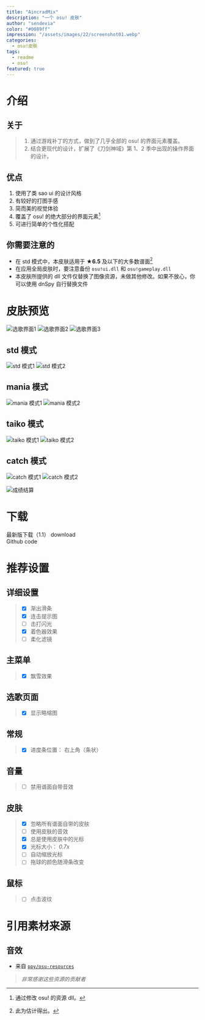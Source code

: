 ```yaml
---
title: "AincradMix"
description: "一个 osu! 皮肤"
author: "sendevia"
color: "#0089ff"
impression: "/assets/images/22/screenshot01.webp"
categories:
  - osu!皮肤
tags:
  - readme
  - osu!
featured: true
---
```


# 介绍

## 关于

> 1. 通过游戏补丁的方式，做到了几乎全部的 osu! 的界面元素覆盖。
> 2. 结合更现代的设计，扩展了《刀剑神域》第 1、2 季中出现的操作界面的设计。

## 优点

1. 使用了类 sao ui 的设计风格
2. 有较好的打图手感
3. 简而美的视觉体验
4. 覆盖了 osu! 的绝大部分的界面元素[^1]
5. 可进行简单的个性化搭配

## 你需要注意的

- 在 std 模式中，本皮肤适用于 **★6.5** 及以下的大多数谱面[^2]
- 在应用全局皮肤时，要注意备份 `osu!ui.dll` 和 `osu!gameplay.dll`
- 本皮肤所提供的 dll 文件仅替换了图像资源，未做其他修改。如果不放心，你可以使用 dnSpy 自行替换文件

[^1]: 通过修改 osu! 的资源 dll。
[^2]: 此为估计得出。

# 皮肤预览

![选歌界面1](/assets/images/22/screenshot02.webp)
![选歌界面2](/assets/images/22/screenshot06.webp)
![选歌界面3](/assets/images/22/screenshot07.webp)

## std 模式

![std 模式1](/assets/images/22/screenshot03.webp)
![std 模式2](/assets/images/22/screenshot04.webp)

## mania 模式

![mania 模式1](/assets/images/22/screenshot09.webp)
![mania 模式2](/assets/images/22/screenshot08.webp)

## taiko 模式

![taiko 模式1](/assets/images/22/screenshot10.webp)
![taiko 模式2](/assets/images/22/screenshot11.webp)

## catch 模式

![catch 模式1](/assets/images/22/screenshot12.webp)
![catch 模式2](/assets/images/22/screenshot13.webp)

![成绩结算](/assets/images/22/screenshot05.webp)

# 下载

<div>
  <md-filled-tonal-button href="https://github.com/Sendevia/AincradMix/releases/latest/download/AincradMix.osk">
    最新版下载（1.1）
    <md-icon slot="icon">download</md-icon>
  </md-filled-tonal-button>
</div>
<div>
  <md-text-button href="https://github.com/Sendevia/AincradMix">
    Github
    <md-icon slot="icon">code</md-icon>
  </md-text-button>
</div>

# 推荐设置

## 详细设置

> - [x] 渐出滑条
> - [x] 连击提示图
> - [ ] 击打闪光
> - [x] 着色器效果
> - [ ] 柔化滤镜

## 主菜单

> - [x] 飘雪效果

## 选歌页面

> - [x] 显示略缩图

## 常规

> - [x] 进度条位置： 右上角（条状）

## 音量

> - [ ] 禁用谱面自带音效

## 皮肤

> - [x] 忽略所有谱面自带的皮肤
> - [ ] 使用皮肤的音效
> - [x] 总是使用皮肤中的光标
> - [x] 光标大小： _0.7x_
> - [ ] 自动缩放光标
> - [ ] 拖球的颜色随滑条改变

## 鼠标

> - [ ] 点击波纹

# 引用素材来源

## 音效

- 来自 [`ppy/osu-resources`](https://github.com/ppy/osu-resources/)

> _非常感谢这些资源的贡献者_
